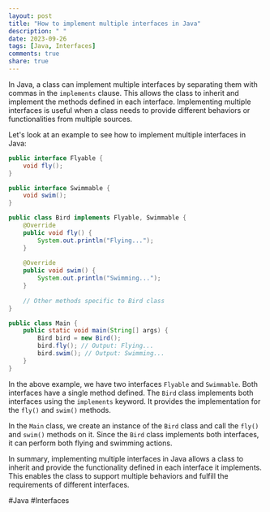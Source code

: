 ```yaml
---
layout: post
title: "How to implement multiple interfaces in Java"
description: " "
date: 2023-09-26
tags: [Java, Interfaces]
comments: true
share: true
---
```


In Java, a class can implement multiple interfaces by separating them with commas in the `implements` clause. This allows the class to inherit and implement the methods defined in each interface. Implementing multiple interfaces is useful when a class needs to provide different behaviors or functionalities from multiple sources.

Let's look at an example to see how to implement multiple interfaces in Java:

```java
public interface Flyable {
    void fly();
}

public interface Swimmable {
    void swim();
}

public class Bird implements Flyable, Swimmable {
    @Override
    public void fly() {
        System.out.println("Flying...");
    }
  
    @Override
    public void swim() {
        System.out.println("Swimming...");
    }
  
    // Other methods specific to Bird class
}

public class Main {
    public static void main(String[] args) {
        Bird bird = new Bird();
        bird.fly(); // Output: Flying...
        bird.swim(); // Output: Swimming...
    }
}
```

In the above example, we have two interfaces `Flyable` and `Swimmable`. Both interfaces have a single method defined. The `Bird` class implements both interfaces using the `implements` keyword. It provides the implementation for the `fly()` and `swim()` methods.

In the `Main` class, we create an instance of the `Bird` class and call the `fly()` and `swim()` methods on it. Since the `Bird` class implements both interfaces, it can perform both flying and swimming actions.

In summary, implementing multiple interfaces in Java allows a class to inherit and provide the functionality defined in each interface it implements. This enables the class to support multiple behaviors and fulfill the requirements of different interfaces.

#Java #Interfaces